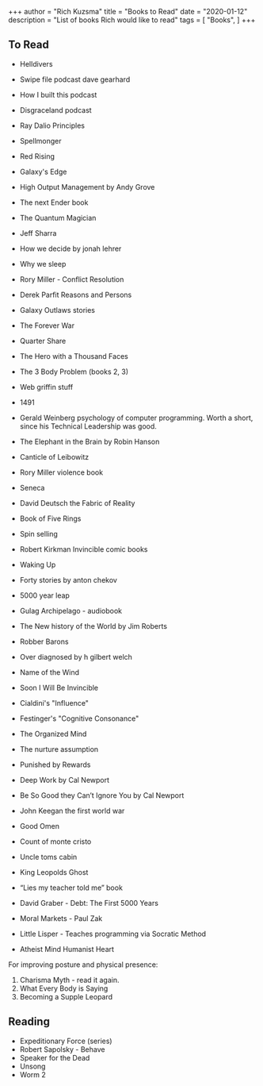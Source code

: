 +++
author = "Rich Kuzsma"
title = "Books to Read"
date = "2020-01-12"
description = "List of books Rich would like to read"
tags = [
    "Books",
]
+++

## To Read
* Helldivers
* Swipe file podcast dave gearhard
* How I built this podcast 
* Disgraceland podcast
* Ray Dalio Principles
* Spellmonger
* Red Rising 
* Galaxy's Edge
* High Output Management by Andy Grove
* The next Ender book
* The Quantum Magician 
* Jeff Sharra
* How we decide by jonah lehrer
* Why we sleep

* Rory Miller - Conflict Resolution
* Derek Parfit Reasons and Persons

* Galaxy Outlaws stories
* The Forever War
* Quarter Share
* The Hero with a Thousand Faces
* The 3 Body Problem (books 2, 3)

* Web griffin stuff
* 1491

* Gerald Weinberg psychology of computer programming. Worth a short, since his Technical Leadership was good.
* The Elephant in the Brain by Robin Hanson
* Canticle of Leibowitz
* Rory Miller violence book
* Seneca

* David Deutsch the Fabric of Reality
* Book of Five Rings
* Spin selling
* Robert Kirkman Invincible comic books
* Waking Up
* Forty stories by anton chekov
* 5000 year leap
* Gulag Archipelago - audiobook
* The New history of the World by Jim Roberts
* Robber Barons
* Over diagnosed by h gilbert welch
* Name of the Wind

* Soon I Will Be Invincible
* Cialdini's "Influence"
* Festinger's "Cognitive Consonance"
* The Organized Mind
* The nurture assumption
* Punished by Rewards
* Deep Work by Cal Newport
* Be So Good they Can’t Ignore You by Cal Newport
* John Keegan the first world war
* Good Omen
* Count of monte cristo
* Uncle toms cabin
* King Leopolds Ghost
* “Lies my teacher told me” book

* David Graber - Debt: The First 5000 Years
* Moral Markets - Paul Zak
* Little Lisper - Teaches programming via Socratic Method
* Atheist Mind Humanist Heart

For improving posture and physical presence:
1. Charisma Myth - read it again.
2. What Every Body is Saying
3. Becoming a Supple Leopard


## Reading
* Expeditionary Force (series)
* Robert Sapolsky - Behave
* Speaker for the Dead
* Unsong
* Worm 2
